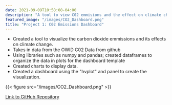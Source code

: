 ```yaml
---
date: 2021-09-09T10:58:08-04:00
description: "A tool to view C02 emmisions and the effect on climate change."
featured_image: "/images/CO2_Dashboard.png"
title: "Project 1: C02 Emissions Dashboard"
---
```


* Created a tool to visualize the carbon dioxide emmissions and its effects on climate change.
* Takes in data from the OWID C02 Data from github
* Using libraries such as numpy and pandas; created dataframes to organize the data in plots for the dashboard template
* Created charts to display data.
* Created a dashboard using the "hvplot" and panel to create the visualization. 

{{< figure src="/images/CO2_Dashboard.png" >}}

[Link to GitHub Repository](https://github.com/JADEV07/Data-Analysis-Portfolio/blob/main/Python_Covid_Dashboard/Interactive_dashboard.ipynb)
